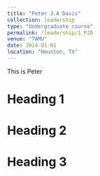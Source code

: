 ```yaml
---
title: "Peter J.A Davis"
collection: leadership
type: "Undergraduate course"
permalink: /leadership/1_PJD
venue: "TAMU"
date: 2014-01-01
location: "Houston, TX"
---
```


This is Peter

Heading 1
======

Heading 2
======

Heading 3
======